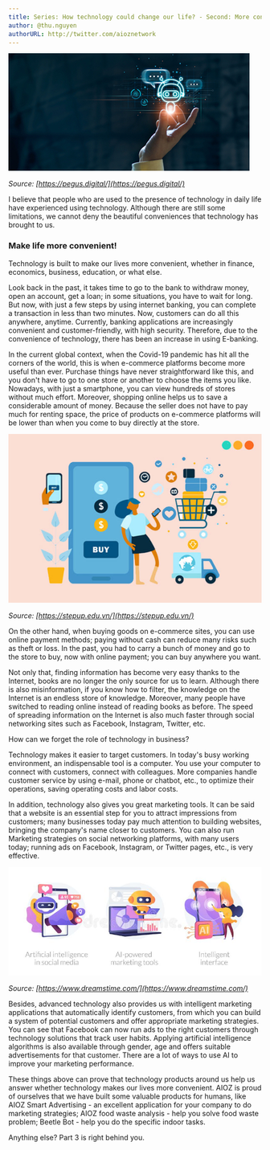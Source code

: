 ```yaml
---
title: Series: How technology could change our life? - Second: More convenient
author: @thu.nguyen
authorURL: http://twitter.com/aioznetwork
---
```


![assets/2021-06-11-tech-life-convenient/shutterstock_1639774756.jpeg](assets/2021-06-11-tech-life-convenient/shutterstock_1639774756.jpeg)
<!--truncate-->

*Source: [https://pegus.digital/](https://pegus.digital/)*

I believe that people who are used to the presence of technology in daily life have experienced using technology. Although there are still some limitations, we cannot deny the beautiful conveniences that technology has brought to us.

### Make life more convenient!

Technology is built to make our lives more convenient, whether in finance, economics, business, education, or what else.

Look back in the past, it takes time to go to the bank to withdraw money, open an account, get a loan; in some situations, you have to wait for long. But now, with just a few steps by using internet banking, you can complete a transaction in less than two minutes. Now, customers can do all this anywhere, anytime. Currently, banking applications are increasingly convenient and customer-friendly, with high security. Therefore, due to the convenience of technology, there has been an increase in using E-banking.

In the current global context, when the Covid-19 pandemic has hit all the corners of the world, this is when e-commerce platforms become more useful than ever. Purchase things have never straightforward like this, and you don't have to go to one store or another to choose the items you like. Nowadays, with just a smartphone, you can view hundreds of stores without much effort. Moreover, shopping online helps us to save a considerable amount of money. Because the seller does not have to pay much for renting space, the price of products on e-commerce platforms will be lower than when you come to buy directly at the store.

![assets/2021-06-11-tech-life-convenient/dat-cau-voi-convenient1.jpeg](assets/2021-06-11-tech-life-convenient/dat-cau-voi-convenient1.jpeg)

*Source: [https://stepup.edu.vn/](https://stepup.edu.vn/)*

On the other hand, when buying goods on e-commerce sites, you can use online payment methods; paying without cash can reduce many risks such as theft or loss. In the past, you had to carry a bunch of money and go to the store to buy, now with online payment; you can buy anywhere you want.

Not only that, finding information has become very easy thanks to the Internet, books are no longer the only source for us to learn. Although there is also misinformation, if you know how to filter, the knowledge on the Internet is an endless store of knowledge. Moreover, many people have switched to reading online instead of reading books as before. The speed of spreading information on the Internet is also much faster through social networking sites such as Facebook, Instagram, Twitter, etc.

How can we forget the role of technology in business?

Technology makes it easier to target customers. In today's busy working environment, an indispensable tool is a computer. You use your computer to connect with customers, connect with colleagues. More companies handle customer service by using e-mail, phone or chatbot, etc., to optimize their operations, saving operating costs and labor costs.

In addition, technology also gives you great marketing tools. It can be said that a website is an essential step for you to attract impressions from customers; many businesses today pay much attention to building websites, bringing the company's name closer to customers. You can also run Marketing strategies on social networking platforms, with many users today; running ads on Facebook, Instagram, or Twitter pages, etc., is very effective.

![assets/2021-06-11-tech-life-convenient/mobile-intelligent-interface-automated-seo-advertisement-artificial-intelligence-social-media-ai-powered-marketing-tools-168578530.jpeg](assets/2021-06-11-tech-life-convenient/mobile-intelligent-interface-automated-seo-advertisement-artificial-intelligence-social-media-ai-powered-marketing-tools-168578530.jpeg)

*Source: [https://www.dreamstime.com/](https://www.dreamstime.com/)*

Besides, advanced technology also provides us with intelligent marketing applications that automatically identify customers, from which you can build a system of potential customers and offer appropriate marketing strategies. You can see that Facebook can now run ads to the right customers through technology solutions that track user habits. Applying artificial intelligence algorithms is also available through gender, age and offers suitable advertisements for that customer. There are a lot of ways to use AI to improve your marketing performance.

These things above can prove that technology products around us help us answer whether technology makes our lives more convenient.  AIOZ is proud of ourselves that we have built some valuable products for humans, like AIOZ Smart Advertising - an excellent application for your company to do marketing strategies; AIOZ food waste analysis - help you solve food waste problem; Beetle Bot -  help you do the specific indoor tasks.

Anything else? Part 3 is right behind you.

